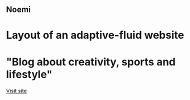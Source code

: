 ## Noemi
# Layout of an adaptive-fluid website
# "Blog about creativity, sports and lifestyle"
[Visit site](r1flex.github.io/Noemi/)
